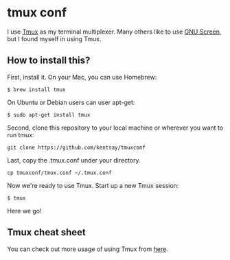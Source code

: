 tmux conf
=====

I use [Tmux](https://tmux.github.io/) as my terminal multiplexer. Many others like to use [GNU Screen](https://wiki.archlinux.org/index.php/GNU_Screen), but I found myself in using Tmux. 

How to install this?
-----
First, install it. On your Mac, you can use Homebrew:
```
$ brew install tmux
```
On Ubuntu or Debian users can user apt-get:
```
$ sudo apt-get install tmux
```
Second, clone this repository to your local machine or wherever you want to run tmux:
```
git clone https://github.com/kentsay/tmuxconf
```
Last, copy the .tmux.conf under your directory.
```
cp tmuxconf/tmux.conf ~/.tmux.conf
```

Now we're ready to use Tmux. Start up a new Tmux session:
```
$ tmux
```
Here we go!

Tmux cheat sheet
-----
You can check out more usage of using Tmux from [here](./tmux-cheat-sheet.md).
